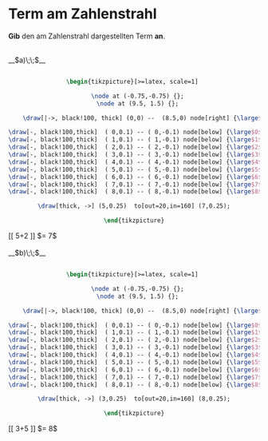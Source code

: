 <!--
version:  0.0.1

language: de

@style
main > *:not(:last-child) {
  margin-bottom: 3rem;
}

input {
    text-align: center;
}

.flex-container {
    display: flex;
    flex-wrap: wrap;
    align-items: stretch;
    gap: 20px;
}

.flex-child {
    flex: 1;
    min-width: 350px;
    margin-right: 20px;
}

@media (max-width: 400px) {
    .flex-child {
        flex: 100%;
        margin-right: 0;
    }
}
@end

formula: \carry   \textcolor{red}{\scriptsize #1}
formula: \digit   \rlap{\carry{#1}}\phantom{#2}#2
formula: \permil  \text{‰}

import: https://raw.githubusercontent.com/LiaTemplates/Tikz-Jax/main/README.md

script: https://cdn.jsdelivr.net/gh/LiaTemplates/Tikz-Jax@main/dist/index.js


tags: Zahlenstrahl, Zahlenverständnis, Term, Addition, leicht, sehr niedrig, Angeben

comment: Welcher Term ist hier am Zahlenstrahl dargestellt?

author: Martin Lommatzsch

-->




# Term am Zahlenstrahl

**Gib** den am Zahlenstrahl dargestellten Term **an**.

<section class="flex-container">

<div class="flex-child">
<br>
__$a)\;\;$__ 
<center>

```latex  @tikz

\begin{tikzpicture}[>=latex, scale=1] 

  \node at (-0.75,-0.75) {};
  \node at (9.5, 1.5) {};

    \draw[|->, black!100, thick] (0,0) --  (8.5,0) node[right] {\large$x$};

\draw[-, black!100,thick]  ( 0,0.1) -- ( 0,-0.1) node[below] {\large$0$};
\draw[-, black!100,thick]  ( 1,0.1) -- ( 1,-0.1) node[below] {\large$1$};
\draw[-, black!100,thick]  ( 2,0.1) -- ( 2,-0.1) node[below] {\large$2$};
\draw[-, black!100,thick]  ( 3,0.1) -- ( 3,-0.1) node[below] {\large$3$}; 
\draw[-, black!100,thick]  ( 4,0.1) -- ( 4,-0.1) node[below] {\large$4$}; 
\draw[-, black!100,thick]  ( 5,0.1) -- ( 5,-0.1) node[below] {\large$5$}; 
\draw[-, black!100,thick]  ( 6,0.1) -- ( 6,-0.1) node[below] {\large$6$}; 
\draw[-, black!100,thick]  ( 7,0.1) -- ( 7,-0.1) node[below] {\large$7$}; 
\draw[-, black!100,thick]  ( 8,0.1) -- ( 8,-0.1) node[below] {\large$8$}; 

\draw[thick, ->] (5,0.25)  to[out=20,in=160] (7,0.25);

\end{tikzpicture}

```
</center>
[[  5+2   ]] $= 7$
<br>
</div>

<div class="flex-child">
<br>
__$b)\;\;$__ 
<center>

```latex  @tikz

\begin{tikzpicture}[>=latex, scale=1] 

  \node at (-0.75,-0.75) {};
  \node at (9.5, 1.5) {};

    \draw[|->, black!100, thick] (0,0) --  (8.5,0) node[right] {\large$x$};

\draw[-, black!100,thick]  ( 0,0.1) -- ( 0,-0.1) node[below] {\large$0$};
\draw[-, black!100,thick]  ( 1,0.1) -- ( 1,-0.1) node[below] {\large$1$};
\draw[-, black!100,thick]  ( 2,0.1) -- ( 2,-0.1) node[below] {\large$2$};
\draw[-, black!100,thick]  ( 3,0.1) -- ( 3,-0.1) node[below] {\large$3$}; 
\draw[-, black!100,thick]  ( 4,0.1) -- ( 4,-0.1) node[below] {\large$4$}; 
\draw[-, black!100,thick]  ( 5,0.1) -- ( 5,-0.1) node[below] {\large$5$}; 
\draw[-, black!100,thick]  ( 6,0.1) -- ( 6,-0.1) node[below] {\large$6$}; 
\draw[-, black!100,thick]  ( 7,0.1) -- ( 7,-0.1) node[below] {\large$7$}; 
\draw[-, black!100,thick]  ( 8,0.1) -- ( 8,-0.1) node[below] {\large$8$}; 

\draw[thick, ->] (3,0.25)  to[out=20,in=160] (8,0.25);

\end{tikzpicture}

```
</center>
[[  3+5   ]] $= 8$
<br>
</div>
</section>
<br>
<br>
<br>
<br>

